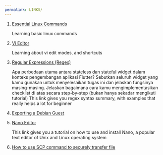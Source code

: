 ```yaml
---
permalink: LINKS/
---
```

1. [Essential Linux Commands](https://www.javatpoint.com/linux-commands)

   Learning basic linux commands

2. [Vi Editor](https://www.redhat.com/sysadmin/introduction-vi-editor)

   Learning about vi edit modes, and shortcuts

3. [Regular Expressions (Regex)](https://www3.ntu.edu.sg/home/ehchua/programming/howto/Regexe.html) 
   
   Apa perbedaan utama antara stateless dan stateful widget dalam konteks pengembangan aplikasi Flutter?
 Sebutkan seluruh widget yang kamu gunakan untuk menyelesaikan tugas ini dan jelaskan fungsinya masing-masing.
 Jelaskan bagaimana cara kamu mengimplementasikan checklist di atas secara step-by-step (bukan hanya sekadar mengikuti tutorial)  This link gives you regex syntax summary, with examples that really helps a lot for beginner

4. [Exporting a Debian Guest](https://osp4diss.vlsm.org/DebianGuestExportOva.html)

5. [Nano Editor](https://www.hostinger.com/tutorials/how-to-install-and-use-nano-text-editor)
   
   This link gives you a tutorial on how to use and install Nano, a popular text editor of Unix and Linux operating system 

6. [How to use SCP command to securely transfer file](https://linuxize.com/post/how-to-use-scp-command-to-securely-transfer-files/)


